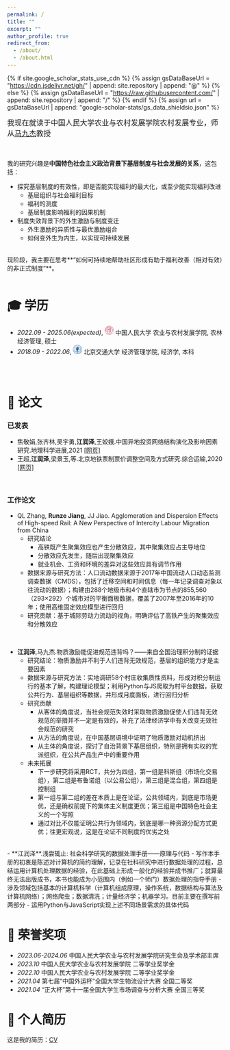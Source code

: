 ```yaml
---
permalink: /
title: ""
excerpt: ""
author_profile: true
redirect_from: 
  - /about/
  - /about.html
---
```


{% if site.google_scholar_stats_use_cdn %}
{% assign gsDataBaseUrl = "https://cdn.jsdelivr.net/gh/" | append: site.repository | append: "@" %}
{% else %}
{% assign gsDataBaseUrl = "https://raw.githubusercontent.com/" | append: site.repository | append: "/" %}
{% endif %}
{% assign url = gsDataBaseUrl | append: "google-scholar-stats/gs_data_shieldsio.json" %}

<span class='anchor' id='about-me'></span>

<span style="font-size:17px;">我现在就读于中国人民大学农业与农村发展学院农村发展专业，师从[马九杰](http://www.sard.ruc.edu.cn/szll/zzjs/qzjs/299c34878e4d4d5d8b5878fdd743df0d.htm)教授</span>   
<br>
<br>
 <!-- 我已经发表 20+ 篇学术论文<a href='https://scholar.google.com/citations?user=WMkMTb4AAAAJ'><img src="https://img.shields.io/endpoint?url={{ url | url_encode }}&logo=Google%20Scholar&labelColor=f6f6f6&color=9cf&style=flat&label=引用"></a>。 -->

我的研究兴趣是**中国特色社会主义政治背景下基层制度与社会发展的关系**，这包括：
- 探究基层制度的有效性，即是否能实现福利的最大化，或至少能实现福利改进
  - 基层组织与社会福利目标
  - 福利的测度
  - 基层制度影响福利的因果机制
- 制度失效背景下的外生激励与制度变迁
  - 外生激励的异质性与最优激励组合
  - 如何变外生为内生，以实现可持续发展

<br>
现阶段，我主要在思考**“如何可持续地帮助社区形成有助于福利改善（相对有效）的非正式制度”**。
<br>
<br>
<span class='anchor' id='-xl'></span>

# 🎓 学历
- *2022.09 - 2025.06(expected)*, <a href="https://www.ruc.edu.cn/"><img class="svg" src="/images/Renmin_University_of_China_logo.svg" width="21pt"></a> 中国人民大学 农业与农村发展学院, 农林经济管理, 硕士 
- *2018.09 - 2022.06*, <a href="https://www.bjtu.edu.cn/"><img class="svg" src="/images/BJTU_emblem.svg" width="21pt"></a> 北京交通大学 经济管理学院, 经济学, 本科
<br>
<br>
<span class='anchor' id='-lwzl'></span>

# 📝 论文

### 已发表

- 	焦敬娟,张齐林,吴宇勇,**江润泽**,王姣娥.中国异地投资网络结构演化及影响因素研究.地理科学进展,2021 [[网页]](https://kns.cnki.net/kcms2/article/abstract?v=f1ZyUc11mdpYllT2xqHJRoxXcKTqVmXr4DtD6ltlH0CYLHwYvyjgm5ybiN0I3myBH_17MYu1KmSN1ftxJqErAFzasLI2IVRl5E5TScazfT91ACYsGHIvu6mYIRAMLyZ1H1MBs-DnPZzWetM5qrWazQ==&uniplatform=NZKPT&language=CHS)
- 	王超,**江润泽**,梁景玉,等.北京地铁票制票价调整空间及方式研究.综合运输,2020 [[网页]](https://kns.cnki.net/kcms2/article/abstract?v=f1ZyUc11mdrdk-T8GIsXuASAVU4iqRt6ZFgldxcDvkNnq-P4MpAAvTu-ilkeUUBW9tyJwd7-F03_h2QJeyfI7w57IX-5-dedSRwFEZknT9S4DpWXoLVtM6JNqpCfcCpEg3hhInWU56GEOwAOXae-1A==&uniplatform=NZKPT&language=CHS)

<br>

### 工作论文

- QL Zhang, **Runze Jiang**, JJ Jiao. Agglomeration and Dispersion Effects of High-speed Rail: A New Perspective of Intercity Labour Migration from China
  - 研究结论
    - 高铁既产生聚集效应也产生分散效应，其中聚集效应占主导地位
    - 分散效应先发生，随后出现聚集效应
    - 就业机会、工资和环境的差异对这些效应具有调节作用
  - 数据来源与研究方法：人口流动数据来源于2017年中国流动人口动态监测调查数据（CMDS），包括了迁移空间和时间信息（每一年记录调查对象以往流动的数据）；构建由288个地级市和4个直辖市为节点的855,560（293×292）个城市对的平衡面板数据，覆盖了2007年至2016年的10年；使用高维固定效应模型进行回归
  - 研究贡献：基于城际劳动力流动的视角，明确评估了高铁产生的聚集效应和分散效应
<br>

- **江润泽**,马九杰.物质激励能促进规范违背吗？——来自全国治理积分制的证据
  - 研究结论：物质激励并不利于人们违背无效规范，基层的组织能力才是主要因素
  - 数据来源与研究方法：实地调研58个村庄收集质性资料，形成对积分制运行的基本了解，构建理论模型；利用Python与JS爬取为村平台数据，获取公共行为、基层组织等数据，并形成月度面板，进行回归分析
  - 研究贡献
    - 从客体的角度说，当社会规范失效时采取物质激励促使人们违背无效规范的举措并不一定是有效的，补充了法律经济学中有关改变无效社会规范的研究
    - 从方法的角度说，在中国基层语境中证明了物质激励对动机挤出
    - 从主体的角度说，探讨了自治背景下基层组织，特别是拥有实权的党派组织，在公共产品生产中的重要作用
  - 未来拓展
    - 下一步研究将采用RCT，共分为四组，第一组是科斯组（市场化交易组），第二组是布鲁诺组（以公易公组），第三组是混合组，第四组是控制组
    - 第一组与第二组的差在本质上是在论证，公共领域内，到底是市场更优，还是确权前提下的集体主义制度更优；第三组是中国特色社会主义的一个写照
    - 通过对比不仅能证明公共行为领域内，到底是哪一种资源分配方式更优；往更宏观说，这是在论证不同制度的优劣之处
   
<br>
- **江润泽**.浅尝辄止: 社会科学研究的数据处理手册——原理与代码
  - 写作本手册的初衷是陈述对计算机的简约理解，记录在社科研究中进行数据处理的过程，总结运用计算机处理数据的经验，在此基础上形成一般化的经验并成书推广；就算最终无法出版成书，本书也能成为小范围内（例如一个师门）数据处理的指导手册
  - 涉及领域包括基本的计算机科学（计算机组成原理，操作系统，数据结构与算法及计算机网络）；网络爬虫；数据清洗；计量经济学；机器学习。目前主要在撰写前两部分
  - 运用Python与JavaScript实现上述不同场景需求的具体代码

<span class='anchor' id='-ryjx'></span>

# 🏅 荣誉奖项
- *2023.06-2024.06* 中国人民大学农业与农村发展学院研究生会及学术部主席
- *2023.10*  中国人民大学农业与农村发展学院 二等学业奖学金
- *2022.10*  中国人民大学农业与农村发展学院 二等学业奖学金
- *2021.04*  第七届“中国外运杯”全国大学生物流设计大赛 全国二等奖
- *2021.04*  “正大杯”第十一届全国大学生市场调查与分析大赛 全国三等奖

<span class='anchor' id='-ryjx'></span>

# 📄 个人简历

这是我的简历：[CV](/runze_jiang_cv.pdf)


